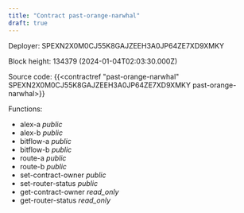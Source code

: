```yaml
---
title: "Contract past-orange-narwhal"
draft: true
---
```

Deployer: SPEXN2X0M0CJ55K8GAJZEEH3A0JP64ZE7XD9XMKY


 



Block height: 134379 (2024-01-04T02:03:30.000Z)

Source code: {{<contractref "past-orange-narwhal" SPEXN2X0M0CJ55K8GAJZEEH3A0JP64ZE7XD9XMKY past-orange-narwhal>}}

Functions:

* alex-a _public_
* alex-b _public_
* bitflow-a _public_
* bitflow-b _public_
* route-a _public_
* route-b _public_
* set-contract-owner _public_
* set-router-status _public_
* get-contract-owner _read_only_
* get-router-status _read_only_
